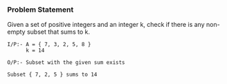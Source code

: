 ### Problem Statement 
Given a set of positive integers and an integer k, check if there is any non-empty subset that sums to k.

```
I/P:- A = { 7, 3, 2, 5, 8 }
      k = 14
 
O/P:- Subset with the given sum exists
 
Subset { 7, 2, 5 } sums to 14
```
